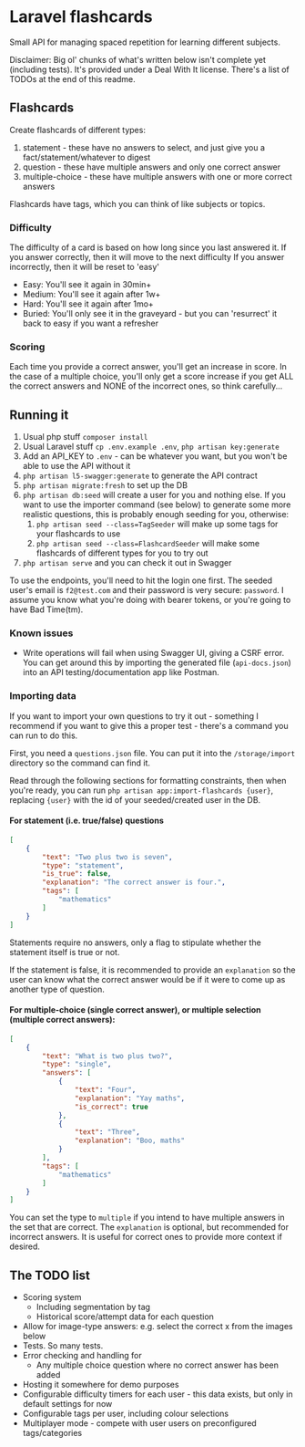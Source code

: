 # Laravel flashcards

Small API for managing spaced repetition for learning different subjects.

Disclaimer: Big ol' chunks of what's written below isn't complete yet (including tests). It's provided under a Deal With It license. There's a list of TODOs at the end of this readme.

## Flashcards

Create flashcards of different types:
1. statement - these have no answers to select, and just give you a fact/statement/whatever to digest
2. question - these have multiple answers and only one correct answer
3. multiple-choice - these have multiple answers with one or more correct answers

Flashcards have tags, which you can think of like subjects or topics.

### Difficulty

The difficulty of a card is based on how long since you last answered it.
If you answer correctly, then it will move to the next difficulty
If you answer incorrectly, then it will be reset to 'easy'

- Easy: You'll see it again in 30min+
- Medium: You'll see it again after 1w+ 
- Hard: You'll see it again after 1mo+
- Buried: You'll only see it in the graveyard - but you can 'resurrect' it back to easy if you want a refresher

### Scoring

Each time you provide a correct answer, you'll get an increase in score. In the case of a multiple choice, you'll only get a score increase if you get ALL the correct answers and NONE of the incorrect ones, so think carefully...

## Running it

1. Usual php stuff `composer install`
2. Usual Laravel stuff `cp .env.example .env`, `php artisan key:generate`
3. Add an API_KEY to `.env` - can be whatever you want, but you won't be able to use the API without it
4. `php artisan l5-swagger:generate` to generate the API contract
5. `php artisan migrate:fresh` to set up the DB
6. `php artisan db:seed` will create a user for you and nothing else. If you want to use the importer command (see below) to generate some more realistic questions, this is probably enough seeding for you, otherwise:
   1. `php artisan seed --class=TagSeeder` will make up some tags for your flashcards to use
   2. `php artisan seed --class=FlashcardSeeder` will make some flashcards of different types for you to try out
7. `php artisan serve` and you can check it out in Swagger

To use the endpoints, you'll need to hit the login one first. The seeded user's email is `f2@test.com` and their password is very secure: `password`. I assume you know what you're doing with bearer tokens, or you're going to have Bad Time(tm).

### Known issues

- Write operations will fail when using Swagger UI, giving a CSRF error. You can get around this by importing the generated file (`api-docs.json`) into an API testing/documentation app like Postman.

### Importing data

If you want to import your own questions to try it out - something I recommend if you want to give this a proper test - there's a command you can run to do this.

First, you need a `questions.json` file. You can put it into the `/storage/import` directory so the command can find it.

Read through the following sections for formatting constraints, then when you're ready, you can run `php artisan app:import-flashcards {user}`, replacing `{user}` with the id of your seeded/created user in the DB.

#### For statement (i.e. true/false) questions
```json
[
    {
        "text": "Two plus two is seven",
        "type": "statement",
        "is_true": false,
        "explanation": "The correct answer is four.",
        "tags": [
            "mathematics"
        ]
    }
]
```

Statements require no answers, only a flag to stipulate whether the statement itself is true or not. 

If the statement is false, it is recommended to provide an `explanation` so the user can know what the correct answer would be if it were to come up as another type of question.

#### For multiple-choice (single correct answer), or multiple selection (multiple correct answers):
```json
[
    {
        "text": "What is two plus two?",
        "type": "single",
        "answers": [
            {
                "text": "Four",
                "explanation": "Yay maths",
                "is_correct": true
            },
            {
                "text": "Three",
                "explanation": "Boo, maths"
            }
        ],
        "tags": [
            "mathematics"
        ]
    }
]
```

You can set the type to `multiple` if you intend to have multiple answers in the set that are correct. The `explanation` is optional, but recommended for incorrect answers. It is useful for correct ones to provide more context if desired.

## The TODO list

- Scoring system
  - Including segmentation by tag
  - Historical score/attempt data for each question
- Allow for image-type answers: e.g. select the correct x from the images below
- Tests. So many tests.
- Error checking and handling for
  - Any multiple choice question where no correct answer has been added
- Hosting it somewhere for demo purposes
- Configurable difficulty timers for each user - this data exists, but only in default settings for now
- Configurable tags per user, including colour selections
- Multiplayer mode - compete with user users on preconfigured tags/categories
